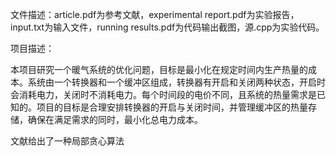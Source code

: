 文件描述：article.pdf为参考文献，experimental report.pdf为实验报告，input.txt为输入文件，running results.pdf为代码输出截图，源.cpp为实验代码。

项目描述：

本项目研究一个暖气系统的优化问题，目标是最小化在规定时间内生产热量的成本。系统由一个转换器和一个缓冲区组成，转换器有开启和关闭两种状态，开启时会消耗电力，关闭时不消耗电力。每个时间段的电价不同，且系统的热量需求是已知的。项目的目标是合理安排转换器的开启与关闭时间，并管理缓冲区的热量存储，确保在满足需求的同时，最小化总电力成本。

文献给出了一种局部贪心算法
